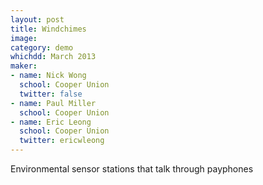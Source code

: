 ```yaml
---
layout: post
title: Windchimes
image:
category: demo 
whichdd: March 2013
maker:
- name: Nick Wong
  school: Cooper Union
  twitter: false
- name: Paul Miller
  school: Cooper Union
- name: Eric Leong
  school: Cooper Union
  twitter: ericwleong
---
```

Environmental sensor stations that talk through payphones
